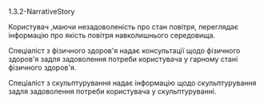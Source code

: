 1.3.2-NarrativeStory

Користувач ,маючи незадоволеність про стан повітря, переглядає інформацію про якість повітря навколишнього середовища.

Спеціаліст з фізичного здоров'я надає консультації щодо фізичного здоров'я задля задоволення потреби користувача у гарному стані фізичного здоров'я.

Спеціаліст з скульптурування надає інформацію щодо скульптурування задля задоволення потреби користувача у скульптуруванні.

